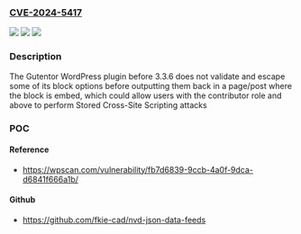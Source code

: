 ### [CVE-2024-5417](https://cve.mitre.org/cgi-bin/cvename.cgi?name=CVE-2024-5417)
![](https://img.shields.io/static/v1?label=Product&message=Gutentor&color=blue)
![](https://img.shields.io/static/v1?label=Version&message=0%3C%203.3.6%20&color=brighgreen)
![](https://img.shields.io/static/v1?label=Vulnerability&message=CWE-79%20Cross-Site%20Scripting%20(XSS)&color=brighgreen)

### Description

The Gutentor  WordPress plugin before 3.3.6 does not validate and escape some of its block options before outputting them back in a page/post where the block is embed, which could allow users with the contributor role and above to perform Stored Cross-Site Scripting attacks

### POC

#### Reference
- https://wpscan.com/vulnerability/fb7d6839-9ccb-4a0f-9dca-d6841f666a1b/

#### Github
- https://github.com/fkie-cad/nvd-json-data-feeds

